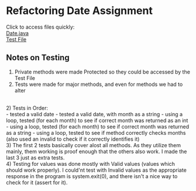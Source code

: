 # Refactoring Date Assignment
Click to access files quickly:
<br>
[Date.java](refactoring-date/Refactoring-Java/src/myPackage/Date.java)
<br>
[Test File](refactoring-date/Refactoring-Java/test/myPackage/DateTest.java) 
## Notes on Testing
1) Private methods were made Protected so they could be accessed by the Test File
2) Tests were made for major methods, and even for methods we had to alter
<br>
2) Tests in Order: 
<br>
- tested a valid date
- tested a valid date, with month as a string
- using a loop, tested (for each month) to see if correct month was returned as an int
- using a loop, tested (for each month) to see if correct month was returned as a string
- using a loop, tested to see if method correctly checks months (also used an invalid to check if it correctly identifies it)
<br>
3) The first 2 tests basically cover alost all methods. As they utilize them mainly, them working is proof enough that the others also work. I made the last 3 just as extra tests.
<br>
4) Testing for values was done mostly with Valid values (values which should work properly). I could'nt test with Invalid values as the appropriate response in the program is system.exit(0), and there isn't a nice way to check for it (assert for it).
<br>


